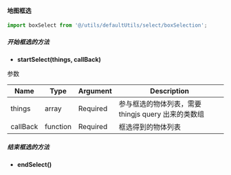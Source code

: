 <!--
 * @Author: 西南开发二组蒋治坤 jiangzhikun@uino.com
 * @Date: 2022-09-14 09:58:23
 * @LastEditors: 西南开发二组蒋治坤 jiangzhikun@uino.com
 * @LastEditTime: 2022-09-14 14:18:37
 * @FilePath: \box-selection\README.md
 * @Description: 这是默认设置,请设置`customMade`, 打开koroFileHeader查看配置 进行设置: https://github.com/OBKoro1/koro1FileHeader/wiki/%E9%85%8D%E7%BD%AE
-->

#### 地图框选

```javascript
import boxSelect from '@/utils/defaultUtils/select/boxSelection';
```

##### 开始框选的方法

- **startSelect(things, callBack)**

参数

| Name     | Type     | Argument | Description                                         |
| -------- | -------- | -------- | --------------------------------------------------- |
| things   | array    | Required | 参与框选的物体列表，需要 thingjs query 出来的类数组 |
| callBack | function | Required | 框选得到的物体列表                                  |

##### 结束框选的方法

- **endSelect()**
